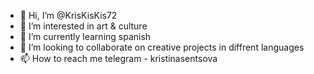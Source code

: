 - 👋 Hi, I’m @KrisKisKis72
- 👀 I’m interested in art & culture
- 🌱 I’m currently learning spanish
- 💞️ I’m looking to collaborate on creative projects in diffrent languages
- 📫 How to reach me telegram - kristinasentsova

<!---
KrisKisKis72/KrisKisKis72 is a ✨ special ✨ repository because its `README.md` (this file) appears on your GitHub profile.
You can click the Preview link to take a look at your changes.
--->
